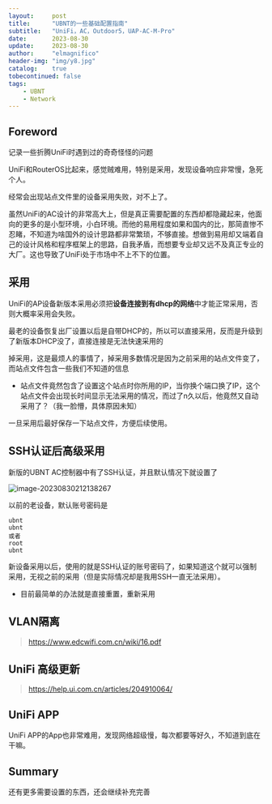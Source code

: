 ```yaml
---
layout:     post
title:      "UBNT的一些基础配置指南"
subtitle:   "UniFi，AC，Outdoor5，UAP-AC-M-Pro"
date:       2023-08-30
update:     2023-08-30
author:     "elmagnifico"
header-img: "img/y8.jpg"
catalog:    true
tobecontinued: false
tags:
    - UBNT
    - Network
---
```


## Foreword

记录一些折腾UniFi时遇到过的奇奇怪怪的问题



UniFi和RouterOS比起来，感觉贼难用，特别是采用，发现设备响应非常慢，急死个人。

经常会出现站点文件里的设备采用失败，对不上了。

虽然UniFi的AC设计的非常高大上，但是真正需要配置的东西却都隐藏起来，他面向的更多的是小型环境，小白环境。而他的易用程度如果和国内的比，那简直惨不忍睹，不知道为啥国外的设计思路都非常繁琐，不够直接。想做到易用却又端着自己的设计风格和程序框架上的思路，自我矛盾，而想要专业却又远不及真正专业的大厂。这也导致了UniFi处于市场中不上不下的位置。



## 采用

UniFi的AP设备新版本采用必须把**设备连接到有dhcp的网络**中才能正常采用，否则大概率采用会失败。

最老的设备恢复出厂设置以后是自带DHCP的，所以可以直接采用，反而是升级到了新版本DHCP没了，直接连接是无法快速采用的



掉采用，这是最烦人的事情了，掉采用多数情况是因为之前采用的站点文件变了，而站点文件包含一些我们不知道的信息

- 站点文件竟然包含了设置这个站点时你所用的IP，当你换个端口换了IP，这个站点文件会出现长时间显示无法采用的情况，而过了n久以后，他竟然又自动采用了？（我一脸懵，具体原因未知）

一旦采用后最好保存一下站点文件，方便后续使用。



## SSH认证后高级采用

新版的UBNT AC控制器中有了SSH认证，并且默认情况下就设置了

![image-20230830212138267](https://img.elmagnifico.tech/static/upload/elmagnifico/202308302121359.png)

以前的老设备，默认账号密码是

```
ubnt
ubnt
或者
root
ubnt
```

新设备采用以后，使用的就是SSH认证的账号密码了，如果知道这个就可以强制采用，无视之前的采用（但是实际情况却是我用SSH一直无法采用）。

- 目前最简单的办法就是直接重置，重新采用



## VLAN隔离

> https://www.edcwifi.com.cn/wiki/16.pdf



## UniFi 高级更新

> https://help.ui.com.cn/articles/204910064/



## UniFi APP

UniFi APP的App也非常难用，发现网络超级慢，每次都要等好久，不知道到底在干嘛。



## Summary

还有更多需要设置的东西，还会继续补充完善
